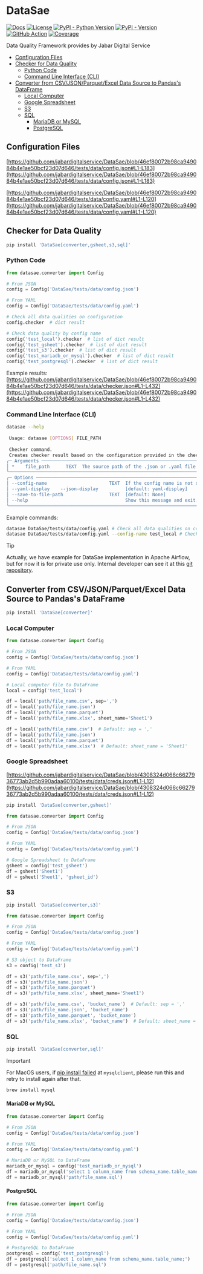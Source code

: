 <!--
Copyright (C) Free Software Foundation, Inc. All rights reserved.
Licensed under the AGPL-3.0-only License. See LICENSE in the project root
for license information.
-->

# DataSae

[![Docs](https://img.shields.io/badge/Docs-blue)](https://jabardigitalservice.github.io/DataSae/)
[![License](https://img.shields.io/github/license/jabardigitalservice/DataSae?logoColor=black&label=License&labelColor=black&color=brightgreen)](https://github.com/jabardigitalservice/DataSae/blob/main/LICENSE)
[![PyPI - Python Version](https://img.shields.io/pypi/pyversions/DataSae?logo=python&label=Python&labelColor=black)](https://pypi.org/project/DataSae/)
[![PyPI - Version](https://img.shields.io/pypi/v/DataSae?logo=pypi&label=PyPI&labelColor=black)](https://pypi.org/project/DataSae/)
[![GitHub Action](https://img.shields.io/github/actions/workflow/status/jabardigitalservice/DataSae/python_docker.yaml?logo=GitHub&label=CI/CD&labelColor=black)](https://github.com/jabardigitalservice/DataSae/actions/workflows/python_docker.yaml)
[![Coverage](https://img.shields.io/endpoint?url=https://raw.githubusercontent.com/jabardigitalservice/DataSae/python-coverage-comment-action-data/endpoint.json&labelColor=black)](https://htmlpreview.github.io/?https://github.com/jabardigitalservice/DataSae/blob/python-coverage-comment-action-data/htmlcov/index.html)

Data Quality Framework provides by Jabar Digital Service

- [Configuration Files](#configuration-files)
- [Checker for Data Quality](#checker-for-data-quality)
  - [Python Code](#python-code)
  - [Command Line Interface (CLI)](#command-line-interface-cli)
- [Converter from CSV/JSON/Parquet/Excel Data Source to Pandas's DataFrame](#converter-from-csvjsonparquetexcel-data-source-to-pandass-dataframe)
  - [Local Computer](#local-computer)
  - [Google Spreadsheet](#google-spreadsheet)
  - [S3](#s3)
  - [SQL](#sql)
    - [MariaDB or MySQL](#mariadb-or-mysql)
    - [PostgreSQL](#postgresql)

## Configuration Files

[https://github.com/jabardigitalservice/DataSae/blob/46ef80072b98ca949084b4e1ae50bcf23d07d646/tests/data/config.json#L1-L183](https://github.com/jabardigitalservice/DataSae/blob/46ef80072b98ca949084b4e1ae50bcf23d07d646/tests/data/config.json#L1-L183)

[https://github.com/jabardigitalservice/DataSae/blob/46ef80072b98ca949084b4e1ae50bcf23d07d646/tests/data/config.yaml#L1-L120](https://github.com/jabardigitalservice/DataSae/blob/46ef80072b98ca949084b4e1ae50bcf23d07d646/tests/data/config.yaml#L1-L120)

## Checker for Data Quality

```sh
pip install 'DataSae[converter,gsheet,s3,sql]'
```

### Python Code

```py
from datasae.converter import Config

# From JSON
config = Config('DataSae/tests/data/config.json')

# From YAML
config = Config('DataSae/tests/data/config.yaml')

# Check all data qualities on configuration
config.checker  # dict result

# Check data quality by config name
config('test_local').checker  # list of dict result
config('test_gsheet').checker  # list of dict result
config('test_s3').checker  # list of dict result
config('test_mariadb_or_mysql').checker  # list of dict result
config('test_postgresql').checker  # list of dict result
```

Example results:
[https://github.com/jabardigitalservice/DataSae/blob/46ef80072b98ca949084b4e1ae50bcf23d07d646/tests/data/checker.json#L1-L432](https://github.com/jabardigitalservice/DataSae/blob/46ef80072b98ca949084b4e1ae50bcf23d07d646/tests/data/checker.json#L1-L432)

### Command Line Interface (CLI)

```sh
datasae --help
 
 Usage: datasae [OPTIONS] FILE_PATH
 
 Checker command.
 Creates checker result based on the configuration provided in the checker section of the data source's configuration file.
╭─ Arguments ────────────────────────────────────────────────────────────────────────────────────────────────────────────────────────╮
│ *    file_path      TEXT  The source path of the .json or .yaml file [default: None] [required]                                    │
╰────────────────────────────────────────────────────────────────────────────────────────────────────────────────────────────────────╯
╭─ Options ──────────────────────────────────────────────────────────────────────────────────────────────────────────────────────────╮
│ --config-name                       TEXT  If the config name is not set, it will create all of the checker results [default: None] │
│ --yaml-display    --json-display          [default: yaml-display]                                                                  │
│ --save-to-file-path                 TEXT  [default: None]                                                                          │
│ --help                                    Show this message and exit.                                                              │
╰────────────────────────────────────────────────────────────────────────────────────────────────────────────────────────────────────╯
```

Example commands:

```sh
datasae DataSae/tests/data/config.yaml # Check all data qualities on configuration
datasae DataSae/tests/data/config.yaml --config-name test_local # Check data quality by config name
```

> [!TIP]
> Actually, we have example for DataSae implementation in Apache Airflow, but for now it is for private use only. Internal developer can see it at this [git repository](https://gitlab.com/jdsteam/core-data-platform/data-products/example-datasae-airflow).

## Converter from CSV/JSON/Parquet/Excel Data Source to Pandas's DataFrame

```sh
pip install 'DataSae[converter]'
```

### Local Computer

```py
from datasae.converter import Config

# From JSON
config = Config('DataSae/tests/data/config.json')

# From YAML
config = Config('DataSae/tests/data/config.yaml')

# Local computer file to DataFrame
local = config('test_local')

df = local('path/file_name.csv', sep=',')
df = local('path/file_name.json')
df = local('path/file_name.parquet')
df = local('path/file_name.xlsx', sheet_name='Sheet1')

df = local('path/file_name.csv')  # Default: sep = ','
df = local('path/file_name.json')
df = local('path/file_name.parquet')
df = local('path/file_name.xlsx')  # Default: sheet_name = 'Sheet1'
```

### Google Spreadsheet

[https://github.com/jabardigitalservice/DataSae/blob/4308324d066c6627936773ab2d5b990adaa60100/tests/data/creds.json#L1-L12](https://github.com/jabardigitalservice/DataSae/blob/4308324d066c6627936773ab2d5b990adaa60100/tests/data/creds.json#L1-L12)

```sh
pip install 'DataSae[converter,gsheet]'
```

```py
from datasae.converter import Config

# From JSON
config = Config('DataSae/tests/data/config.json')

# From YAML
config = Config('DataSae/tests/data/config.yaml')

# Google Spreadsheet to DataFrame
gsheet = config('test_gsheet')
df = gsheet('Sheet1')
df = gsheet('Sheet1', 'gsheet_id')
```

### S3

```sh
pip install 'DataSae[converter,s3]'
```

```py
from datasae.converter import Config

# From JSON
config = Config('DataSae/tests/data/config.json')

# From YAML
config = Config('DataSae/tests/data/config.yaml')

# S3 object to DataFrame
s3 = config('test_s3')

df = s3('path/file_name.csv', sep=',')
df = s3('path/file_name.json')
df = s3('path/file_name.parquet')
df = s3('path/file_name.xlsx', sheet_name='Sheet1')

df = s3('path/file_name.csv', 'bucket_name')  # Default: sep = ','
df = s3('path/file_name.json', 'bucket_name')
df = s3('path/file_name.parquet', 'bucket_name')
df = s3('path/file_name.xlsx', 'bucket_name')  # Default: sheet_name = 'Sheet1'
```

### SQL

```sh
pip install 'DataSae[converter,sql]'
```

> [!IMPORTANT]
> For MacOS users, if [pip install failed](https://stackoverflow.com/questions/67876857/mysqlclient-wont-install-via-pip-on-macbook-pro-m1-with-latest-version-of-big-s) at `mysqlclient`, please run this and retry to install again after that.
>
> ```sh
> brew install mysql
> ```

#### MariaDB or MySQL

```py
from datasae.converter import Config

# From JSON
config = Config('DataSae/tests/data/config.json')

# From YAML
config = Config('DataSae/tests/data/config.yaml')

# MariaDB or MySQL to DataFrame
mariadb_or_mysql = config('test_mariadb_or_mysql')
df = mariadb_or_mysql('select 1 column_name from schema_name.table_name;')
df = mariadb_or_mysql('path/file_name.sql')
```

#### PostgreSQL

```py
from datasae.converter import Config

# From JSON
config = Config('DataSae/tests/data/config.json')

# From YAML
config = Config('DataSae/tests/data/config.yaml')

# PostgreSQL to DataFrame
postgresql = config('test_postgresql')
df = postgresql('select 1 column_name from schema_name.table_name;')
df = postgresql('path/file_name.sql')
```
